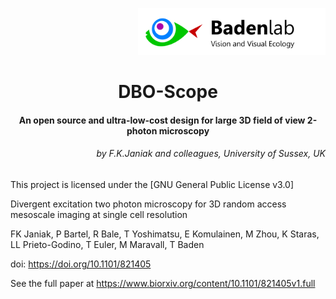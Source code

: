 ﻿
<p align="right"><img src="https://github.com/BadenLab/Zebrafish-visual-space-model/blob/master/Images/Logo.png" width="300"/>
<h1 align="center">DBO-Scope</h1></p>
<h4 align="center">An open source and ultra-low-cost design for large 3D field of view 2-photon microscopy</h4>
<p align="center"><h6 align="right">by F.K.Janiak and colleagues, University of Sussex, UK </h6></p>

This project is licensed under the [GNU General Public License v3.0]

Divergent excitation two photon microscopy for 3D random access mesoscale imaging at single cell resolution

FK Janiak, P Bartel, R Bale, T Yoshimatsu, E Komulainen, M Zhou, K Staras, LL Prieto-Godino, T Euler, M Maravall, T Baden

doi: https://doi.org/10.1101/821405 

See the full paper at https://www.biorxiv.org/content/10.1101/821405v1.full





